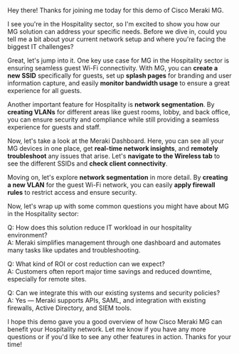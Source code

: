 Hey there! Thanks for joining me today for this demo of Cisco Meraki MG. 

I see you're in the Hospitality sector, so I'm excited to show you how our MG solution can address your specific needs. Before we dive in, could you tell me a bit about your current network setup and where you're facing the biggest IT challenges? 

Great, let's jump into it. One key use case for MG in the Hospitality sector is ensuring seamless guest Wi-Fi connectivity. With MG, you can **create a new SSID** specifically for guests, set up **splash pages** for branding and user information capture, and easily **monitor bandwidth usage** to ensure a great experience for all guests. 

Another important feature for Hospitality is **network segmentation**. By **creating VLANs** for different areas like guest rooms, lobby, and back office, you can ensure security and compliance while still providing a seamless experience for guests and staff. 

Now, let's take a look at the Meraki Dashboard. Here, you can see all your MG devices in one place, get **real-time network insights**, and **remotely troubleshoot** any issues that arise. Let's **navigate to the Wireless tab** to see the different SSIDs and **check client connectivity**. 

Moving on, let's explore **network segmentation** in more detail. By **creating a new VLAN** for the guest Wi-Fi network, you can easily **apply firewall rules** to restrict access and ensure security. 

Now, let's wrap up with some common questions you might have about MG in the Hospitality sector:

Q: How does this solution reduce IT workload in our hospitality environment?  
A: Meraki simplifies management through one dashboard and automates many tasks like updates and troubleshooting.

Q: What kind of ROI or cost reduction can we expect?  
A: Customers often report major time savings and reduced downtime, especially for remote sites.

Q: Can we integrate this with our existing systems and security policies?  
A: Yes — Meraki supports APIs, SAML, and integration with existing firewalls, Active Directory, and SIEM tools. 

I hope this demo gave you a good overview of how Cisco Meraki MG can benefit your Hospitality network. Let me know if you have any more questions or if you'd like to see any other features in action. Thanks for your time!